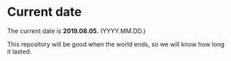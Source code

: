 # Current date

The current date is **2019.08.05.** (YYYY.MM.DD.)

This repository will be good when the world ends, so we will know how long it lasted.